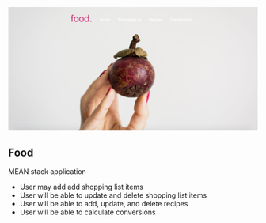 ![Food Home Page](public/styles/images/food-home2.png)

## Food

MEAN stack application
* User may add add shopping list items
* User will be able to update and delete shopping list items
* User will be able to add, update, and delete recipes
* User will be able to calculate conversions 
